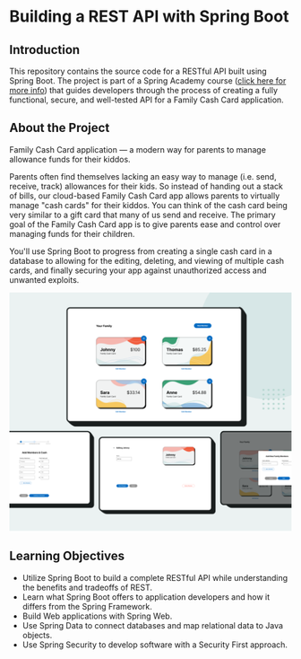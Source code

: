 # Building a REST API with Spring Boot

## Introduction
This repository contains the source code for a RESTful API built using Spring Boot. The project is part of a Spring Academy course ([click here for more info](https://spring.academy/courses/building-a-rest-api-with-spring-boot)) that guides developers through the process of creating a fully functional, secure, and well-tested API for a Family Cash Card application.

## About the Project

Family Cash Card application — a modern way for parents to manage allowance funds for their kiddos.

Parents often find themselves lacking an easy way to manage (i.e. send, receive, track) allowances for their kids. So instead of handing out a stack of bills, our cloud-based Family Cash Card app allows parents to virtually manage "cash cards" for their kiddos. You can think of the cash card being very similar to a gift card that many of us send and receive. The primary goal of the Family Cash Card app is to give parents ease and control over managing funds for their children.

You'll use Spring Boot to progress from creating a single cash card in a database to allowing for the editing, deleting, and viewing of multiple cash cards, and finally securing your app against unauthorized access and unwanted exploits.

![](https://raw.githubusercontent.com/vmware-tanzu-learning/spring-academy-assets/main/courses/course-spring-brasb-build-a-rest-api/NEWcardUI.png)

## Learning Objectives
* Utilize Spring Boot to build a complete RESTful API while understanding the benefits and tradeoffs of REST.
* Learn what Spring Boot offers to application developers and how it differs from the Spring Framework.
* Build Web applications with Spring Web.
* Use Spring Data to connect databases and map relational data to Java objects.
* Use Spring Security to develop software with a Security First approach.